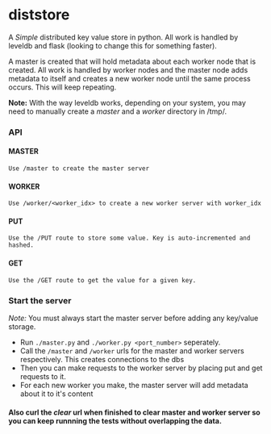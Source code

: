 # diststore

A *Simple* distributed key value store in python. All work is handled by leveldb and flask (looking to change this for something faster).

A master is created that will hold metadata about each worker node that is created. All work is handled by worker nodes and the master node adds metadata to itself and creates a new worker node until the same process occurs. This will keep repeating.

**Note:** With the way leveldb works, depending on your system, you may need to manually create a *master* and a *worker* directory in /tmp/.


### API

#### MASTER
```
Use /master to create the master server
```

#### WORKER
```
Use /worker/<worker_idx> to create a new worker server with worker_idx
```

#### PUT
```
Use the /PUT route to store some value. Key is auto-incremented and hashed.
```
#### GET
```
Use the /GET route to get the value for a given key.
```

### Start the server
*Note:* You must always start the master server before adding any key/value storage.

- Run `./master.py` and `./worker.py <port_number>` seperately. 
- Call the `/master` and `/worker` urls for the master and worker servers respectively. This creates connections to the dbs
- Then you can make requests to the worker server by placing put and get requests to it.
- For each new worker you make, the master server will add metadata about it to it's content

#### Also curl the *clear* url when finished to clear master and worker server so you can keep runnning the tests without overlapping the data.
